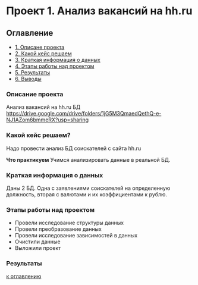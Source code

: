 # Проект 1. Анализ вакансий на hh.ru

## Оглавление

* [1. Описане проекта](https://github.com/Vladislav-Pashkov/sf-data-science/blob/main/project%201/README.md#Описание-проекта)
* [2. Какой кейс решаем](https://github.com/Vladislav-Pashkov/sf-data-science/blob/main/project%201/README.md#Какой-кейс-решаем)
* [3. Краткая информация о данных](https://github.com/Vladislav-Pashkov/sf-data-science/blob/main/project%201/README.md#Краткая-информация-о-данных)
* [4. Этапы работы над проектом](https://github.com/Vladislav-Pashkov/sf-data-science/blob/main/project%201/README.md#Этапы-работы-над-проектом)
* [5. Результаты](https://github.com/Vladislav-Pashkov/sf-data-science/blob/main/project%201/README.md#Результаты)
* [6. Выводы](https://github.com/Vladislav-Pashkov/sf-data-science/tree/main/project%201/README.md#Выводы)

### Описание проекта
Анализ вакансий на hh.ru
БД https://drive.google.com/drive/folders/1jG5M3QmaedQethQ-e-NJ1AZom6bmmeRX?usp=sharing

### Какой кейс решаем?
Надо провести анализ БД соискателей с сайта hh.ru

**Что практикуем**
Учимся анализировать данные в реальной БД.

### Краткая информация о данных
Даны 2 БД. Одна с заявлениями соискателей на определенную должность, вторая с валютами и их коэффициентами к рублю.

### Этапы работы над проектом
- Провели исследование структуры данных
- Провели преобразование данных
- Провели исследование зависимостей в данных
- Очистили данные
- Выложили проект

### Результаты


[к оглавлению](https://github.com/Vladislav-Pashkov/sf-data-science/tree/main/project%201/README.md#Оглавление)
